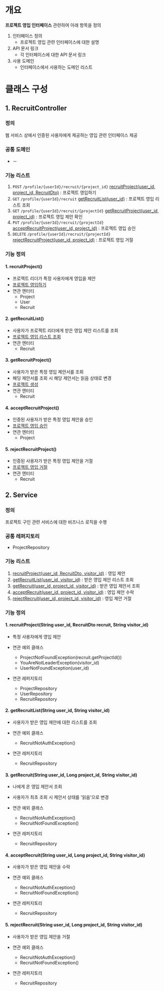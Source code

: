 # 개요
**프로젝트 영입 인터페이스** 관련하여 아래 항목을 정의
1. 인터페이스 정의
    - 프로젝트 영입 관련 인터페이스에 대한 설명
2. API 문서 링크
    - 각 인터페이스에 대한 API 문서 링크
3. 사용 도메인
    - 인터페이스에서 사용하는 도메인 리스트

# 클래스 구성
## 1. RecruitController
### 정의
웹 서비스 상에서 인증된 사용자에게 제공하는 영입 관련 인터페이스 제공

### 공통 도메인
- －

### 기능 리스트
1. `POST` `/profile/{userId}/recruit/{project_id}` [recruitProject(user_id, project_id, RecruitDto)](#1-recruitproject) : 프로젝트 영입하기
2. `GET` `/profile/{userId}/recruit` [getRecruitList(user_id)](#2-getrecruitlist) : 프로젝트 영입 리스트 조회
3. `GET` `/profile/{userId}/recruit/{projectId}` [getRecruitProject(user_id, project_id)](#3-getrecruitproject) : 프로젝트 영입 제안 확인
4. `PUT` `/profile/{userId}/recruit/{projectId}` [acceptRecruitProject(user_id, project_id)](#4-acceptrecruitproject) : 프로젝트 영입 승인
5. `DELETE` `/profile/{userId}/recruit/{projectId}` [rejectRecruitProject(user_id, project_id)](#5-rejectrecruitproject) : 프로젝트 영입 거절

### 기능 정의
#### 1. recruitProject()
  - 프로젝트 리더가 특정 사용자에게 영입을 제안
  - [프로젝트 영입하기](https://egluuapi.codingnome.dev/docs/index.html#projectRecruit "해당 API 문서로 이동")
  - 연관 엔터티
      - Project
      - User
      - Recruit

#### 2. getRecruitList()
  - 사용자가 프로젝트 리더에게 받은 영입 제안 리스트를 조회
  - [프로젝트 영입 리스트 조회](https://egluuapi.codingnome.dev/docs/index.html#projectRecruit "해당 API 문서로 이동")
  - 연관 엔터티
      - Recruit

#### 3. getRecruitProject()
  - 사용자가 받은 특정 영입 제안서를 조회
  - 해딩 제안서를 조회 시 해당 제안서는 읽음 상태로 변경
  - [프로젝트 생성](https://egluuapi.codingnome.dev/docs/index.html#getRecruit "해당 API 문서로 이동")
  - 연관 엔터티
      -  Recruit
                
#### 4. acceptRecruitProject()
  - 인증된 사용자가 받은 특정 영입 제안을 승인
  - [프로젝트 영입 승인](https://egluuapi.codingnome.dev/docs/index.html#acceptRecruit "해당 API 문서로 이동")
  - 연관 엔터티
      - Project
        
#### 5. rejectRecruitProject()
  - 인증된 사용자가 받은 특정 영입 제안을 거절
  - [프로젝트 영입 거절](https://egluuapi.codingnome.dev/docs/index.html#rejectRecruit "해당 API 문서로 이동")
  - 연관 엔터티
      - Recruit

## 2. Service
### 정의
프로젝트 구인 관련 서비스에 대한 비즈니스 로직을 수행

### 공통 레퍼지토리
  - ProjectRepository
  
### 기능 리스트
1. [recruitProject(user_id, RecruitDto, visitor_id)](#1-recruitprojectstring-user_id-recruitdto-recruit-string-visitor_id) : 영입 제안
2. [getRecruitList(user_id, visitor_id)](#2-getrecruitliststring-user_id-string-visitor_id) : 받은 영입 제안 리스트 조회
3. [getRecruit(user_id, project_id, visitor_id)](#3-getrecruitstring-user_id-long-project_id-string-visitor_id) : 받은 영입 제안서 조회
4. [acceptRecruit(user_id, project_id, visitor_id)](#4-acceptrecruitstring-user_id-long-project_id-string-visitor_id) : 영입 제안 수락
5. [rejectRecruit(user_id, project_id, visitor_id)](#5-rejectrecruitstring-user_id-long-project_id-string-visitor_id) : 영입 제안 거절

### 기능 정의
#### 1. recruitProject(String user_id, RecruitDto recruit, String visitor_id)
  - 특정 사용자에게 영입 제안

  - 연관 예외 클래스
    - ProjectNotFoundException(recruit.getProjectId())
    - YouAreNotLeaderException(visitor_id)
    - UserNotFoundException(user_id)
    
  - 연관 레퍼지토리
    - ProjectRepository
    - UserRepository
    - RecruitRepository
    
#### 2. getRecruitList(String user_id, String visitor_id)
  - 사용자가 받은 영입 제안에 대한 리스트를 조회

  - 연관 예외 클래스
    - RecruitNotAuthException()

  - 연관 레퍼지토리
    - RecruitRepository
  
#### 3. getRecruit(String user_id, Long project_id, String visitor_id)
  - 나에게 온 영입 제안서 조회
  - 사용자가 최초 조회 시 제안서 상태를 '읽음'으로 변경
  
  - 연관 예외 클래스
    - RecruitNotAuthException()
    - RecruitNotFoundException()
 
  - 연관 레퍼지토리
    - RecruitRepository

#### 4. acceptRecruit(String user_id, Long project_id, String visitor_id)
  - 사용자가 받은 영입 제안을 수락

  - 연관 예외 클래스
    - RecruitNotAuthException()
    - RecruitNotFoundException()
 
  - 연관 레퍼지토리
    - RecruitRepository

#### 5. rejectRecruit(String user_id, Long project_id, String visitor_id)
  - 사용자가 받은 영입 제안을 거절

  - 연관 예외 클래스
    - RecruitNotAuthException()
    - RecruitNotFoundException()
 
  - 연관 레퍼지토리
    - RecruitRepository
    